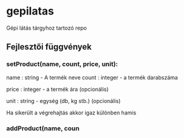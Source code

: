 # gepilatas
Gépi látás tárgyhoz tartozó repo

## Fejlesztői függvények
### setProduct(name, count, price, unit):
name : string - A termék neve
count : integer - a termék darabszáma

price : integer - a termék ára (opcionális)

unit : string - egység (db, kg stb.) (opcionális)


Ha sikerült a végrehajtás akkor igaz különben hamis
### addProduct(name, coun
